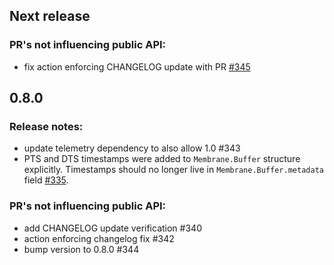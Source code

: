 ## Next release
### PR's not influencing public API:
 * fix action enforcing CHANGELOG update with PR [#345](https://github.com/membraneframework/membrane_core/pull/345)

## 0.8.0
### Release notes:
  * update telemetry dependency to also allow 1.0 #343
  * PTS and DTS timestamps were added to `Membrane.Buffer` structure explicitly. Timestamps should no longer live in `Membrane.Buffer.metadata` field [#335](https://github.com/membraneframework/membrane_core/pull/335).

### PR's not influencing public API:
  * add CHANGELOG update verification #340
  * action enforcing changelog fix #342
  * bump version to 0.8.0 #344
